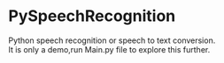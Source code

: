# PySpeechRecognition
Python speech recognition or speech to text conversion.<br>
It is only a demo,run Main.py file to explore this further.
